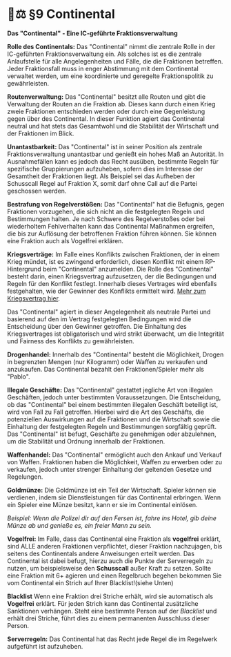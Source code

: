 # 👨⚖ §9 Continental

**Das "Continental" - Eine IC-geführte Fraktionsverwaltung**

**Rolle des Continentals:** Das "Continental" nimmt die zentrale Rolle in der IC-geführten Fraktionsverwaltung ein. Als solches ist es die zentrale Anlaufstelle für alle Angelegenheiten und Fälle, die die Fraktionen betreffen. Jeder Fraktionsfall muss in enger Abstimmung mit dem Continental verwaltet werden, um eine koordinierte und geregelte Fraktionspolitik zu gewährleisten.

**Routenverwaltung:** Das "Continental" besitzt alle Routen und gibt die Verwaltung der Routen an die Fraktion ab. Dieses kann durch einen Krieg zweie Fraktionen entschieden werden oder durch eine Gegenleistung gegen über des Continental. In dieser Funktion agiert das Continental neutral und hat stets das Gesamtwohl und die Stabilität der Wirtschaft und der Fraktionen im Blick.

**Unantastbarkeit:** Das "Continental" ist in seiner Position als zentrale Fraktionsverwaltung unantastbar und genießt ein hohes Maß an Autorität. In Ausnahmefällen kann es jedoch das Recht ausüben, bestimmte Regeln für spezifische Gruppierungen aufzuheben, sofern dies im Interesse der Gesamtheit der Fraktionen liegt. Als Beispiel sei das Aufheben der Schusscall Regel auf Fraktion X, somit darf ohne Call auf die Partei geschossen werden.

**Bestrafung von Regelverstößen:** Das "Continental" hat die Befugnis, gegen Fraktionen vorzugehen, die sich nicht an die festgelegten Regeln und Bestimmungen halten. Je nach Schwere des Regelverstoßes oder bei wiederholtem Fehlverhalten kann das Continental Maßnahmen ergreifen, die bis zur Auflösung der betroffenen Fraktion führen können. Sie können eine Fraktion auch als Vogelfrei erklären.

**Kriegsverträge:** Im Falle eines Konflikts zwischen Fraktionen, der in einem Krieg mündet, ist es zwingend erforderlich, diesen Konflikt mit einem RP-Hintergrund beim "Continental" anzumelden. Die Rolle des "Continental" besteht darin, einen Kriegsvertrag aufzusetzen, der die Bedingungen und Regeln für den Konflikt festlegt. Innerhalb dieses Vertrages wird ebenfalls festgehalten, wie der Gewinner des Konflikts ermittelt wird. [Mehr zum Kriegsvertrag hier](10-kriegsvertrag.md).

Das "Continental" agiert in dieser Angelegenheit als neutrale Partei und basierend auf den im Vertrag festgelegten Bedingungen wird die Entscheidung über den Gewinner getroffen. Die Einhaltung des Kriegsvertrages ist obligatorisch und wird strikt überwacht, um die Integrität und Fairness des Konflikts zu gewährleisten.

**Drogenhandel:** Innerhalb des "Continental" besteht die Möglichkeit, Drogen in begrenzten Mengen (nur Kilogramm) oder Waffen zu verkaufen und anzukaufen. Das Continental bezahlt den Fraktionen/Spieler mehr als "Pablo".

**Illegale Geschäfte:** Das "Continental" gestattet jegliche Art von illegalen Geschäften, jedoch unter bestimmten Voraussetzungen. Die Entscheidung, ob das "Continental" bei einem bestimmten illegalen Geschäft beteiligt ist, wird von Fall zu Fall getroffen. Hierbei wird die Art des Geschäfts, die potenziellen Auswirkungen auf die Fraktionen und die Wirtschaft sowie die Einhaltung der festgelegten Regeln und Bestimmungen sorgfältig geprüft. Das "Continental" ist befugt, Geschäfte zu genehmigen oder abzulehnen, um die Stabilität und Ordnung innerhalb der Fraktionen.

**Waffenhandel:** Das "Continental" ermöglicht auch den Ankauf und Verkauf von Waffen. Fraktionen haben die Möglichkeit, Waffen zu erwerben oder zu verkaufen, jedoch unter strenger Einhaltung der geltenden Gesetze und Regelungen.

**Goldmünze:** Die Goldmünze ist ein Teil der Wirtschaft. Spieler können sie verdienen, indem sie Dienstleistungen für das Continental erbringen. Wenn ein Spieler eine Münze besitzt, kann er sie im Continental einlösen.

_Beispiel: Wenn die Polizei dir auf den Fersen ist, fahre ins Hotel, gib deine Münze ab und genieße es, ein freier Mann zu sein._

**Vogelfrei:** Im Falle, dass das Continental eine Fraktion als **vogelfrei** erklärt, sind ALLE anderen Fraktionen verpflichtet, dieser Fraktion nachzujagen, bis seitens des Continentals andere Anweisungen erteilt werden. Das Continental ist dabei befugt, hierzu auch die Punkte der Serverregeln zu nutzen, um beispielsweise den **Schusscall** außer Kraft zu setzen. Sollte eine Fraktion mit 6+ agieren und einen Regelbruch begehen bekommen Sie vom Continental ein Strich auf Ihrer Blacklist!(siehe Unten)

**Blacklist** Wenn eine Fraktion drei Striche erhält, wird sie automatisch als **Vogelfrei** erklärt. Für jeden Strich kann das Continental zusätzliche Sanktionen verhängen. Steht eine bestimmte Person auf der *Blacklist* und erhält drei Striche, führt dies zu einem permanenten Ausschluss dieser Person.

**Serverregeln:** Das Continental hat das Recht jede Regel die im Regelwerk aufgeführt ist aufzuheben.

